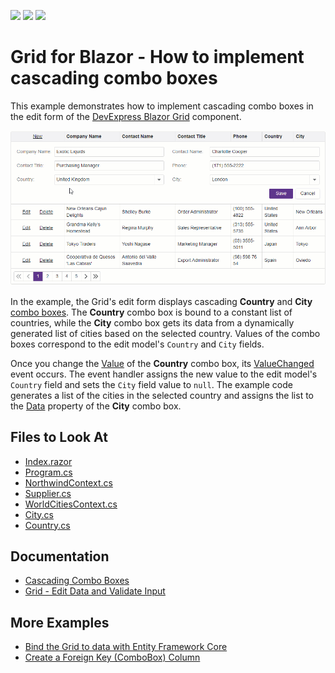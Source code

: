 <!-- default badges list -->
![](https://img.shields.io/endpoint?url=https://codecentral.devexpress.com/api/v1/VersionRange/620155219/22.2.3%2B)
[![](https://img.shields.io/badge/Open_in_DevExpress_Support_Center-FF7200?style=flat-square&logo=DevExpress&logoColor=white)](https://supportcenter.devexpress.com/ticket/details/T1156434)
[![](https://img.shields.io/badge/📖_How_to_use_DevExpress_Examples-e9f6fc?style=flat-square)](https://docs.devexpress.com/GeneralInformation/403183)
<!-- default badges end -->
# Grid for Blazor - How to implement cascading combo boxes

This example demonstrates how to implement cascading combo boxes in the edit form of the [DevExpress Blazor Grid](https://docs.devexpress.com/Blazor/403143/grid) component.

![Cascading Combo Boxes](cascading-combo-boxes.gif)

In the example, the Grid's edit form displays cascading **Country** and **City** [combo boxes](https://docs.devexpress.com/Blazor/DevExpress.Blazor.DxComboBox-2). The **Country** combo box is bound to a constant list of countries, while the **City** combo box gets its data from a dynamically generated list of cities based on the selected country. Values of the combo boxes correspond to the edit model's `Country` and `City` fields.

Once you change the [Value](https://docs.devexpress.com/Blazor/DevExpress.Blazor.DxComboBox-2.Value) of the **Country** combo box, its [ValueChanged](https://docs.devexpress.com/Blazor/DevExpress.Blazor.DxComboBox-2.ValueChanged) event occurs. The event handler assigns the new value to the edit model's `Country` field and sets the `City` field value to `null`. The example code generates a list of the cities in the selected country and assigns the list to the [Data](https://docs.devexpress.com/Blazor/DevExpress.Blazor.DxComboBox-2.Data) property of the **City** combo box.

## Files to Look At

- [Index.razor](./CS/Pages/Index.razor)
- [Program.cs](./CS/Program.cs)
- [NorthwindContext.cs](./CS/Models/NorthwindContext.cs)
- [Supplier.cs](./CS/Models/Supplier.cs)
- [WorldCitiesContext.cs](./CS/Models/WorldCitiesContext.cs)
- [City.cs](./CS/Models/City.cs)
- [Country.cs](./CS/Models/Country.cs)

## Documentation

- [Cascading Combo Boxes](https://docs.devexpress.com/Blazor/DevExpress.Blazor.DxComboBox-2#cascading-comboboxes)
- [Grid - Edit Data and Validate Input](https://docs.devexpress.com/Blazor/403454/grid/edit-data-and-validate-input)

## More Examples

- [Bind the Grid to data with Entity Framework Core](https://github.com/DevExpress-Examples/blazor-dxgrid-bind-to-data-with-entity-framework-core)
- [Create a Foreign Key (ComboBox) Column](https://github.com/DevExpress-Examples/blazor-grid-foreignkey-column)
